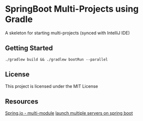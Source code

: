 # SpringBoot Multi-Projects using Gradle

A skeleton for starting multi-projects (synced with IntelliJ IDE)

## Getting Started

`./gradlew build && ./gradlew bootRun --parallel`

## License

This project is licensed under the MIT License

## Resources


[Spring.io - multi-module](https://spring.io/guides/gs/multi-module/)
[launch multiple servers on spring boot](https://stackoverflow.com/questions/23621723/launch-multiple-gradle-spring-boot-plugin-bootrun-tasks-in-parallel)
